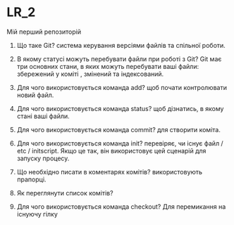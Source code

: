 # LR_2
Мій перший репозиторій
1.	Що таке Git? 
система керування версіями файлів та спільної роботи.

2.	В якому статусі можуть перебувати файли при роботі з Git? 
Git має три основних стани, в яких можуть перебувати ваші файли: збережений у коміті , змінений та індексований.

3.	Для чого використовується  команда add?
щоб почати контролювати новий файл.

4.	Для чого використовується  команда status? 
щоб дізнатись, в якому стані ваші файли.

5.	Для чого використовується  команда commit? 
для створити коміта.

6.	Для чого використовується  команда init?
перевіряє, чи існує файл / etc / initscript. Якщо це так, він використовує цей сценарій для запуску процесу.

7.	Що необхідно писати в коментарях комітів? 
використовують прапорці.

8.	Як переглянути список комітів? 


9.	Для чого використовується  команда checkout?
Для перемикання на існуючу гілку
